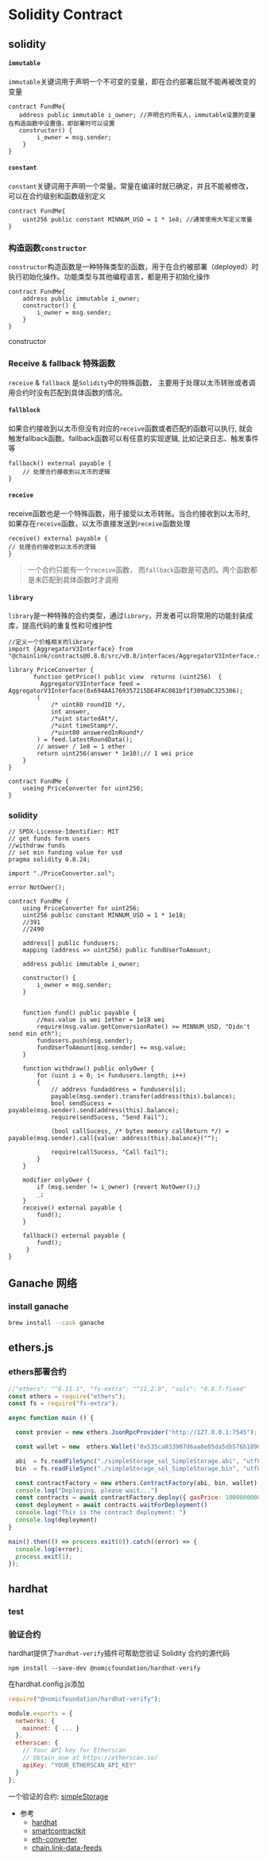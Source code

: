 # Solidity Contract

## solidity

#### `immutable`

`immutable`关键词用于声明一个不可变的变量，即在合约部署后就不能再被改变的变量

```solidity
contract FundMe{
   address public immutable i_owner; //声明合约所有人，immutable设置的变量在构造函数中设置值，即部署时可以设置
   constructor() {
        i_owner = msg.sender;
    }
}
```
#### `constant`

`constant`关键词用于声明一个常量。常量在编译时就已确定，并且不能被修改，可以在合约级别和函数级别定义

```solidity
contract FundMe{
    uint256 public constant MINNUM_USD = 1 * 1e8; //通常使用大写定义常量
}
```

### 构造函数`constructor`

`constructor`构造函数是一种特殊类型的函数，用于在合约被部署（deployed）时执行初始化操作。功能类型与其他编程语言，都是用于初始化操作

```solidity
contract FundMe{
    address public immutable i_owner;
    constructor() {
        i_owner = msg.sender;
    }
}
```

constructor

### Receive & fallback 特殊函数

`receive` & `fallback` 是`Solidity`中的特殊函数，
主要用于处理以太币转账或者调用合约时没有匹配到具体函数的情况。

#### `fallblock` 

如果合约接收到以太币但没有对应的`receive`函数或者匹配的函数可以执行, 就会触发fallback函数。fallback函数可以有任意的实现逻辑, 比如记录日志、触发事件等
    
```solidity
fallback() external payable {
    // 处理合约接收到以太币的逻辑
}
```

#### `receive`

receive函数也是一个特殊函数，用于接受以太币转账。当合约接收到以太币时, 如果存在`receive`函数，以太币直接发送到`receive`函数处理

```solidity
receive() external payable {
// 处理合约接收到以太币的逻辑
}
```

> 一个合约只能有一个`receive`函数， 而`fallback`函数是可选的。两个函数都是未匹配到具体函数时才调用

#### `library`

`library`是一种特殊的合约类型，通过`library`，开发者可以将常用的功能封装成库，提高代码的重复性和可维护性

```solidity
//定义一个价格相关的library
import {AggregatorV3Interface} from "@chainlink/contracts@0.8.0/src/v0.8/interfaces/AggregatorV3Interface.sol";

library PriceConverter {
       function getPrice() public view  returns (uint256)  {
         AggregatorV3Interface feed = AggregatorV3Interface(0x694AA1769357215DE4FAC081bf1f309aDC325306);
        (
            /* uint80 roundID */,
            int answer,
            /*uint startedAt*/,
            /*uint timeStamp*/,
            /*uint80 answeredInRound*/
        ) = feed.latestRoundData();
        // answer / 1e8 = 1 ether
        return uint256(answer * 1e10);// 1 wei price
    }
}

contract FundMe {
    useing PriceConverter for uint256;
}
```

### solidity

```sol
// SPDX-License-Identifier: MIT
// get funds form users
//withdraw funds
// set min funding value for usd
pragma solidity 0.8.24;

import "./PriceConverter.sol";

error NotOwer();

contract FundMe {
    using PriceConverter for uint256;
    uint256 public constant MINNUM_USD = 1 * 1e18;
    //391
    //2490

    address[] public fundusers;
    mapping (address => uint256) public fundUserToAmount;

    address public immutable i_owner;

    constructor() {
        i_owner = msg.sender;
    }
    

    function fund() public payable {
        //mas.value is wei 1ether = 1e18 wei
        require(msg.value.getConversionRate() >= MINNUM_USD, "Didn't send min eth");
        fundusers.push(msg.sender);
        fundUserToAmount[msg.sender] += msg.value;
    }

    function withdraw() public onlyOwer {
        for (uint i = 0; i< fundusers.length; i++) 
        {
            // address fundaddress = fundusers[i];
            payable(msg.sender).transfer(address(this).balance);
            bool sendSucess = payable(msg.sender).send(address(this).balance);
            require(sendSucess, "Send Fail");

            (bool callSucess, /* bytes memory callReturn */) = payable(msg.sender).call{value: address(this).balance}("");

            require(callSucess, "Call fail");
        }
    }

    modifier onlyOwer {
        if (msg.sender != i_owner) {revert NotOwer();}
        _;
    }
    receive() external payable { 
        fund();
    }

    fallback() external payable {
        fund();
     }
}
```

## Ganache 网络

### install ganache

```bash
brew install --cask ganache
```
## ethers.js

### ethers部署合约

```js
//"ethers": "^6.11.1", "fs-extra": "^11.2.0", "solc": "0.8.7-fixed"
const ethers = require("ethers");
const fs = require("fs-extra");

async function main () {

  const provier = new ethers.JsonRpcProvider("http://127.0.0.1:7545"); //Ganache网络api

  const wallet = new  ethers.Wallet("0x535ca033907d6aa8e05da5db576b1890d07d2f8458babda12f169b081b01f6e5", provier);

  abi  = fs.readFileSync("./simpleStorage_sol_SimpleStorage.abi", "utf8");
  bin  = fs.readFileSync("./simpleStorage_sol_SimpleStorage.bin", "utf8");

  const contractFactory = new ethers.ContractFactory(abi, bin, wallet);
  console.log("Deploying, please wait...")
  const contracts = await contractFactory.deploy({ gasPrice: 100000000000 });
  const deployment = await contracts.waitForDeployment()
  console.log("This is the contract deployment: ")
  console.log(deployment)
}

main().then(() => process.exit(0)).catch((error) => {
  console.log(error);
  process.exit(1);
});
```

## hardhat

### test



### 验证合约

hardhat提供了`hardhat-verify`插件可帮助您验证 Solidity 合约的源代码

```shell
npm install --save-dev @nomicfoundation/hardhat-verify
```

在hardhat.config.js添加

```js
require("@nomicfoundation/hardhat-verify"); 

module.exports = {
  networks: {
    mainnet: { ... }
  },
  etherscan: {
    // Your API key for Etherscan
    // Obtain one at https://etherscan.io/
    apiKey: "YOUR_ETHERSCAN_API_KEY"
  }
};
```

一个验证的合约: [simpleStorage](https://sepolia.etherscan.io/address/0xC93783D56A7c1b59764b52823Aa5bCE0d46f235F)

* 参考
    * [hardhat](https://hardhat.org)
    * [smartcontractkit](https://github.com/smartcontractkit/full-blockchain-solidity-course-js?tab=readme-ov-file)
    * [eth-converter](https://eth-converter.com/)
    * [chain.link-data-feeds](https://docs.chain.link/data-feeds)
